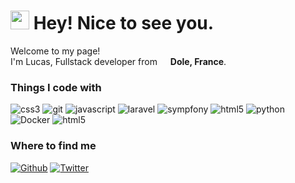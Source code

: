 <h1><img src="https://emojis.slackmojis.com/emojis/images/1531849430/4246/blob-sunglasses.gif?1531849430" width="30"/> Hey! Nice to see you.</h1>


<p>Welcome to my page! </br> I'm Lucas, Fullstack developer from <img src="https://cdn-icons-png.flaticon.com/512/197/197560.png" width="13"/> <b>Dole, France</b>. </p>
<h3>Things I code with</h3>
<p>
  <img alt="css3" src="https://img.shields.io/badge/-CSS3-254bdd?style=flat-square&logo=CSS3&logoColor=white" />
  <img alt="git" src="https://img.shields.io/badge/-Git-F05032?style=flat-square&logo=git&logoColor=white" />
  <img alt="javascript" src="https://img.shields.io/badge/-Javascript-d89924?style=flat-square&logo=javascript&logoColor=white" />
  <img alt="laravel" src="https://img.shields.io/badge/-Laravel-f72c1f?style=flat-square&logo=laravel&logoColor=white" />
  <img alt="sympfony" src="https://img.shields.io/badge/-Symfony-000000?style=flat-square&logo=symfony&logoColor=white" />
  <img alt="html5" src="https://img.shields.io/badge/-React-E34F26?style=flat-square&logo=html5&logoColor=white" />
  <img alt="python" src="https://img.shields.io/badge/-Python-326998?style=flat-square&logo=python&logoColor=white" />
  <img alt="Docker" src="https://img.shields.io/badge/-Docker-46a2f1?style=flat-square&logo=docker&logoColor=white" />
  <img alt="html5" src="https://img.shields.io/badge/-HTML5-E34F26?style=flat-square&logo=html5&logoColor=white" />
</p>

<h3>Where to find me</h3>
<p><a href="https://github.com/Thaskow" target="_blank"><img alt="Github" src="https://img.shields.io/badge/GitHub-%2312100E.svg?&style=for-the-badge&logo=Github&logoColor=white" /></a> <a href="https://twitter.com/thaskow" target="_blank"><img alt="Twitter" src="https://img.shields.io/badge/x%231DA1F2.svg?&style=for-the-badge&logo=x&logoColor=white" /></a>
</p>

